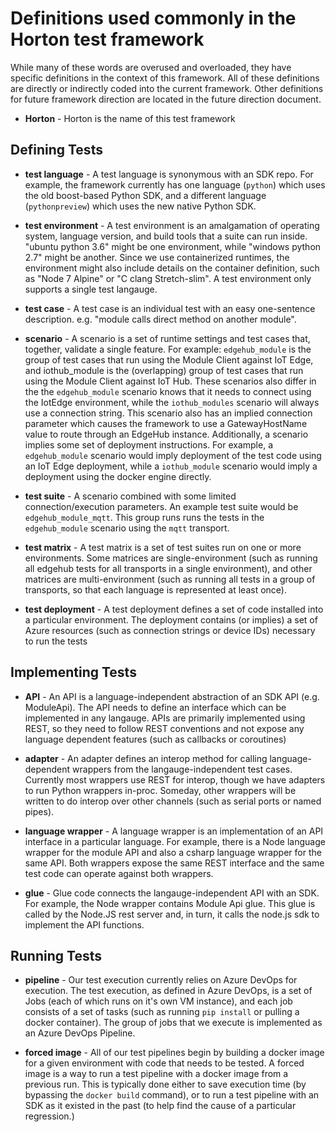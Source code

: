  # Definitions used commonly in the Horton test framework

While many of these words are overused and overloaded, they have specific definitions in the context of this framework.  All of these definitions are directly or indirectly coded into the current framework.  Other definitions for future framework direction are located in the future direction document.

* __Horton__ - Horton is the name of this test framework

## Defining Tests

* __test language__ - A test language is synonymous with an SDK repo.  For example, the framework currently has one language (`python`) which uses the old boost-based Python SDK, and a different language (`pythonpreview`) which uses the new native Python SDK.

* __test environment__ - A test environment is an amalgamation of operating system, language version, and build tools that a suite can run inside.  "ubuntu python 3.6" might be one environment, while "windows python 2.7" might be another.  Since we use containerized runtimes, the environment might also include details on the container definition, such as "Node 7 Alpine" or "C clang Stretch-slim".  A test environment only supports a single test langauge.

* __test case__ - A test case is an individual test with an easy one-sentence description.  e.g. "module calls direct method on another module".

* __scenario__ - A scenario is a set of runtime settings and test cases that, together, validate a single feature.  For example: `edgehub_module` is the group of test cases that run using the Module Client against IoT Edge, and iothub_module is the (overlapping) group of test cases that run using the Module Client against IoT Hub.  These scenarios also differ in the the `edgehub_module` scenario knows that it needs to connect using the IotEdge environment, while the `iothub_modules` scenario will always use a connection string.  This scenario also has an implied connection parameter which causes the framework to use a GatewayHostName value to route through an EdgeHub instance.  Additionally, a scenario implies some set of deployment instructions.  For example, a `edgehub_module` scenario would imply deployment of the test code using an IoT Edge deployment, while a `iothub_module` scenario would imply a deployment using the docker engine directly.

* __test suite__ - A scenario combined with some limited connection/execution parameters.  An example test suite would be `edgehub_module_mqtt`.  This group runs runs the tests in the `edgehub_module` scenario using the `mqtt` transport.

* __test matrix__ - A test matrix is a set of test suites run on one or more environments.  Some matrices are single-environment (such as running all edgehub tests for all transports in a single environment), and other matrices are multi-environment (such as running all tests in a group of transports, so that each language is represented at least once).

* __test deployment__ - A test deployment defines a set of code installed into a particular environment.  The deployment contains (or implies) a set of Azure resources (such as connection strings or device IDs) necessary to run the tests

## Implementing Tests

* __API__ - An API is a language-independent abstraction of an SDK API (e.g. ModuleApi).  The API needs to define an interface which can be implemented in any langauge.  APIs are primarily implemented using REST, so they need to follow REST conventions and not expose any language dependent features (such as callbacks or coroutines)

* __adapter__ - An adapter defines an interop method for calling language-dependent wrappers from the langauge-independent test cases.  Currently most wrappers use REST for interop, though we have adapters to run Python wrappers in-proc.  Someday, other wrappers will be written to do interop over other channels (such as serial ports or named pipes).

* __language wrapper__ -  A language wrapper is an implementation of an API interface in a particular language.  For example, there is a Node language wrapper for the module API and also a csharp language wrapper for the same API.  Both wrappers expose the same REST interface and the same test code can operate against both wrappers.

* __glue__ - Glue code connects the langauge-independent API with an SDK.  For example, the Node wrapper contains Module Api glue.  This glue is called by the Node.JS rest server and, in turn, it calls the node.js sdk to implement the API functions.

## Running Tests

* __pipeline__ - Our test execution currently relies on Azure DevOps for execution.  The test execution, as defined in Azure DevOps, is a set of Jobs (each of which runs on it's own VM instance), and each job consists of a set of tasks (such as running `pip install` or pulling a docker container).  The group of jobs that we execute is implemented as an Azure DevOps Pipeline.

* __forced image__ - All of our test pipelines begin by building a docker image for a given environment with code that needs to be tested.  A forced image is a way to run a test pipeline with a docker image from a previous run.  This is typically done either to save execution time (by bypassing the `docker build` command), or to run a test pipeline with an SDK as it existed in the past (to help find the cause of a particular regression.)
